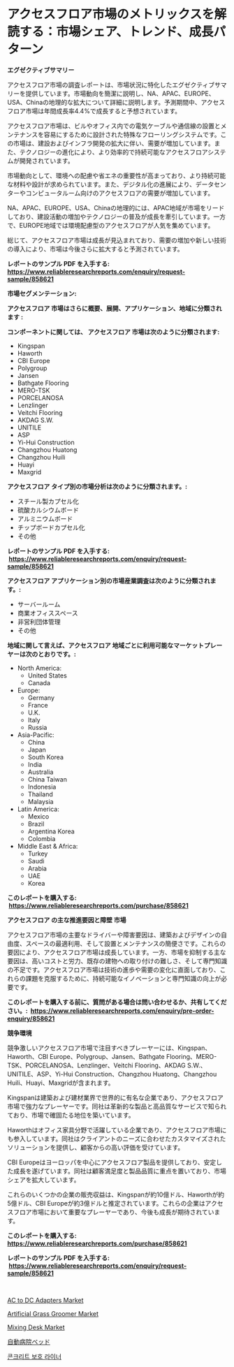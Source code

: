 <p><h1>アクセスフロア市場のメトリックスを解読する：市場シェア、トレンド、成長パターン</h1></p><p><strong>エグゼクティブサマリー</strong></p>
<p><p>アクセスフロア市場の調査レポートは、市場状況に特化したエグゼクティブサマリーを提供しています。市場動向を簡潔に説明し、NA、APAC、EUROPE、USA、Chinaの地理的な拡大について詳細に説明します。予測期間中、アクセスフロア市場は年間成長率4.4%で成長すると予想されています。</p><p>アクセスフロア市場は、ビルやオフィス内での電気ケーブルや通信線の設置とメンテナンスを容易にするために設計された特殊なフローリングシステムです。この市場は、建設およびインフラ開発の拡大に伴い、需要が増加しています。また、テクノロジーの進化により、より効率的で持続可能なアクセスフロアシステムが開発されています。</p><p>市場動向として、環境への配慮や省エネの重要性が高まっており、より持続可能な材料や設計が求められています。また、デジタル化の進展により、データセンターやコンピュータルーム向けのアクセスフロアの需要が増加しています。</p><p>NA、APAC、EUROPE、USA、Chinaの地理的には、APAC地域が市場をリードしており、建設活動の増加やテクノロジーの普及が成長を牽引しています。一方で、EUROPE地域では環境配慮型のアクセスフロアが人気を集めています。</p><p>総じて、アクセスフロア市場は成長が見込まれており、需要の増加や新しい技術の導入により、市場は今後さらに拡大すると予測されています。</p></p>
<p><strong>レポートのサンプル PDF を入手する: <a href="https://www.reliableresearchreports.com/enquiry/request-sample/858621">https://www.reliableresearchreports.com/enquiry/request-sample/858621</a></strong></p>
<p><strong>市場セグメンテーション:</strong></p>
<p><strong> アクセスフロア 市場はさらに概要、展開、アプリケーション、地域に分類されます :</strong></p>
<p><strong>コンポーネントに関しては、 アクセスフロア 市場は次のように分類されます: &nbsp;</strong></p>
<p><ul><li>Kingspan</li><li>Haworth</li><li>CBI Europe</li><li>Polygroup</li><li>Jansen</li><li>Bathgate Flooring</li><li>MERO-TSK</li><li>PORCELANOSA</li><li>Lenzlinger</li><li>Veitchi Flooring</li><li>AKDAG S.W.</li><li>UNITILE</li><li>ASP</li><li>Yi-Hui Construction</li><li>Changzhou Huatong</li><li>Changzhou Huili</li><li>Huayi</li><li>Maxgrid</li></ul></p>
<p><strong> アクセスフロア タイプ別の市場分析は次のように分類されます。:</strong></p>
<p><ul><li>スチール製カプセル化</li><li>硫酸カルシウムボード</li><li>アルミニウムボード</li><li>チップボードカプセル化</li><li>その他</li></ul></p>
<p><strong>レポートのサンプル PDF を入手する: &nbsp;<a href="https://www.reliableresearchreports.com/enquiry/request-sample/858621">https://www.reliableresearchreports.com/enquiry/request-sample/858621</a></strong></p>
<p><strong> アクセスフロア アプリケーション別の市場産業調査は次のように分類されます。:</strong></p>
<p><ul><li>サーバールーム</li><li>商業オフィススペース</li><li>非営利団体管理</li><li>その他</li></ul></p>
<p><strong>地域に関して言えば、アクセスフロア 地域ごとに利用可能なマーケットプレーヤーは次のとおりです。:</strong></p>
<p><ul>
    <li>
        North America:
        <ul>
            <li>United States</li>
            <li>Canada</li>
        </ul>
    </li>
    <li>
        Europe:
        <ul>
            <li>Germany</li>
            <li>France</li>
            <li>U.K.</li>
            <li>Italy</li>
            <li>Russia</li>
        </ul>
    </li>
    <li>
        Asia-Pacific:
        <ul>
            <li>China</li>
            <li>Japan</li>
            <li>South Korea</li>
            <li>India</li>
            <li>Australia</li>
            <li>China Taiwan</li>
            <li>Indonesia</li>
            <li>Thailand</li>
            <li>Malaysia</li>
        </ul>
    </li>
    <li>
        Latin America:
        <ul>
            <li>Mexico</li>
            <li>Brazil</li>
            <li>Argentina Korea</li>
            <li>Colombia</li>
        </ul>
    </li>
    <li>
        Middle East & Africa:
        <ul>
            <li>Turkey</li>
            <li>Saudi</li>
            <li>Arabia</li>
            <li>UAE</li>
            <li>Korea</li>
        </ul>
    </li>
    </ul></p>
<p><strong>このレポートを購入する: &nbsp;<a href="https://www.reliableresearchreports.com/purchase/858621">https://www.reliableresearchreports.com/purchase/858621</a></strong></p>
<p><strong>アクセスフロア の主な推進要因と障壁 市場</strong></p>
<p><p>アクセスフロア市場の主要なドライバーや障害要因は、建築およびデザインの自由度、スペースの最適利用、そして設置とメンテナンスの簡便さです。これらの要因により、アクセスフロア市場は成長しています。一方、市場を抑制する主な要因は、高いコストと労力、既存の建物への取り付けの難しさ、そして専門知識の不足です。アクセスフロア市場は技術の進歩や需要の変化に直面しており、これらの課題を克服するために、持続可能なイノベーションと専門知識の向上が必要です。</p></p>
<p><strong>このレポートを購入する前に、質問がある場合は問い合わせるか、共有してください。:&nbsp; <a href="https://www.reliableresearchreports.com/enquiry/pre-order-enquiry/858621">https://www.reliableresearchreports.com/enquiry/pre-order-enquiry/858621</a></strong></p>
<p><strong>競争環境</strong></p>
<p><p>競争激しいアクセスフロア市場で注目すべきプレーヤーには、Kingspan、Haworth、CBI Europe、Polygroup、Jansen、Bathgate Flooring、MERO-TSK、PORCELANOSA、Lenzlinger、Veitchi Flooring、AKDAG S.W.、UNITILE、ASP、Yi-Hui Construction、Changzhou Huatong、Changzhou Huili、Huayi、Maxgridが含まれます。</p><p>Kingspanは建築および建材業界で世界的に有名な企業であり、アクセスフロア市場で強力なプレーヤーです。同社は革新的な製品と高品質なサービスで知られており、市場で確固たる地位を築いています。</p><p>Haworthはオフィス家具分野で活躍している企業であり、アクセスフロア市場にも参入しています。同社はクライアントのニーズに合わせたカスタマイズされたソリューションを提供し、顧客からの高い評価を受けています。</p><p>CBI Europeはヨーロッパを中心にアクセスフロア製品を提供しており、安定した成長を遂げています。同社は顧客満足度と製品品質に重点を置いており、市場シェアを拡大しています。</p><p>これらのいくつかの企業の販売収益は、Kingspanが約10億ドル、Haworthが約5億ドル、CBI Europeが約3億ドルと推定されています。これらの企業はアクセスフロア市場において重要なプレーヤーであり、今後も成長が期待されています。</p></p>
<p><strong>このレポートを購入する: &nbsp; <a href="https://www.reliableresearchreports.com/purchase/858621">https://www.reliableresearchreports.com/purchase/858621</a></strong></p>
<p><strong>レポートのサンプル PDF を入手する: &nbsp;<a href="https://www.reliableresearchreports.com/enquiry/request-sample/858621">https://www.reliableresearchreports.com/enquiry/request-sample/858621</a></strong><strong></strong></p>
<p>&nbsp;</p>
<p><p><a href="https://issuu.com/reportprime-2/docs/ac-to-dc-adapters-market-size-2030._54aedddb691ff1">AC to DC Adapters Market</a></p><p><a href="https://github.com/gulaimolin/Market-Research-Report-List-3/blob/main/artificial-grass-groomer-market.md">Artificial Grass Groomer Market</a></p><p><a href="https://github.com/RoccoManning/Market-Research-Report-List-4/blob/main/mixing-desk-market.md">Mixing Desk Market</a></p><p><a href="https://medium.com/@estasprer20231/%E8%87%AA%E5%8B%95%E7%97%85%E9%99%A2%E3%83%99%E3%83%83%E3%83%89%E5%B8%82%E5%A0%B4%E3%81%AF-%E5%B8%82%E5%A0%B4%E3%82%B7%E3%82%A7%E3%82%A2-%E8%A6%8F%E6%A8%A1-2031%E5%B9%B4%E3%81%BE%E3%81%A7%E3%81%AE%E4%BA%88%E6%B8%AC%E3%81%AB%E7%84%A6%E7%82%B9%E3%82%92%E5%BD%93%E3%81%A6%E3%81%A6%E3%81%84%E3%81%BE%E3%81%99-1a48d3d0a78c">自動病院ベッド</a></p><p><a href="https://medium.com/@lioneljeyrde454564576/%EC%BD%98%ED%81%AC%EB%A6%AC%ED%8A%B8-%EB%B3%B4%ED%98%B8-%EB%9D%BC%EC%9D%B4%EB%84%88-%EC%8B%9C%EC%9E%A5-%EC%A0%84%EB%A7%9D-%EC%82%B0%EC%97%85-%EA%B0%9C%EC%9A%94-%EB%B0%8F-%EC%98%88%EC%B8%A1-2024%EB%85%84%EB%B6%80%ED%84%B0-2031%EB%85%84-50c6f4dc8b27">콘크리트 보호 라이너</a></p></p>